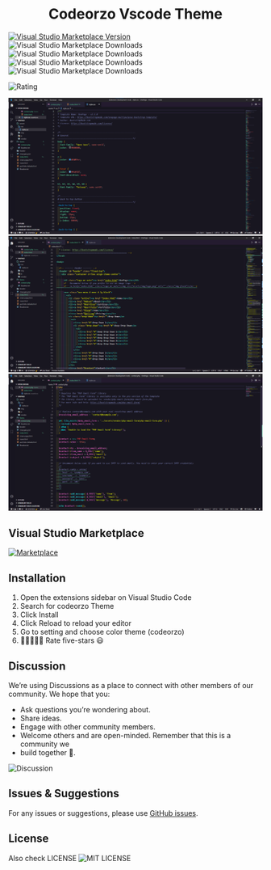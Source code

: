  <h1 align="center"> Codeorzo Vscode Theme</h1>


[![Visual Studio Marketplace Version](https://img.shields.io/visual-studio-marketplace/v/codeorzo.codeorzo?color=5ce1e6&label=CodeOrzo%20Theme&ColorA=151f28&colorB=5ce1e6&style=for-the-badge)](https://marketplace.visualstudio.com/items?itemName=codeorzo.codeorzo)
![Visual Studio Marketplace Downloads](https://img.shields.io/visual-studio-marketplace/d/codeorzo.codeorzo?style=for-the-badge&colorA=151f28&colorB=5ce1e6)
![Visual Studio Marketplace Downloads](https://img.shields.io/visual-studio-marketplace/i/codeorzo.codeorzo?style=for-the-badge&colorA=151f28&colorB=5ce1e6)
![Visual Studio Marketplace Downloads](https://img.shields.io/visual-studio-marketplace/r/codeorzo.codeorzo?style=for-the-badge&colorA=151f28&colorB=5ce1e6)
![Visual Studio Marketplace Downloads](https://img.shields.io/visual-studio-marketplace/v/codeorzo.codeorzo?style=for-the-badge&colorA=151f28&colorB=5ce1e6)


![Rating](https://gpvc.arturio.dev/GOVINDARAJLE)


![Demo](icon/demo1.png)
![Demo](icon/demo2.png)
![Demo](icon/demo3.png)

## Visual Studio Marketplace
 [![Marketplace](https://avatars.githubusercontent.com/u/6154722?s=100&v=2)](https://marketplace.visualstudio.com/items?itemName=codeorzo.codeorzo)

## Installation

1. Open the extensions sidebar on Visual Studio Code
1. Search for codeorzo Theme
1. Click Install
1. Click Reload to reload your editor
1. Go to setting and choose color theme (codeorzo)
1. 🌟🌟🌟🌟🌟 Rate five-stars 😃

## Discussion
We’re using Discussions as a place to connect with other members of our community. We hope that you:
   
   - Ask questions you’re wondering about.
   - Share ideas.
   - Engage with other community members.
   - Welcome others and are open-minded. Remember that this is a community we
   - build together 💪.

![Discussion](https://github.com/GOVINDARAJLE/Codeorzo-vscode_theme/discussions/1)
## Issues & Suggestions

For any issues or suggestions, please use [GitHub issues](https://github.com/GOVINDARAJLE/Codeorzo-vscode_theme/issues/).
## License
Also check LICENSE ![MIT LICENSE](https://github.com/GOVINDARAJLE/Codeorzo-vscode_theme/blob/master/LICENSE)
